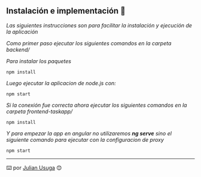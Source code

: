 
## Instalación e implementación  🔧

_Las siguientes instrucciones son para facilitar la instalación y ejecución de la aplicación_

_Como primer paso ejecutar los siguientes comandos en la carpeta backend/_

_Para instalar los paquetes_
```
npm install
```

_Luego ejecutar la aplicacion de node.js con:_
```
npm start
```

_Si la conexión fue correcta ahora ejecutar los siguientes comandos en la carpeta frontend-taskapp/_

```
npm install
```

_Y para empezar la app en angular no utilizaremos **ng serve** sino el siguiente comando para ejecutar con la configuracion de proxy_
```
npm start
```




---
⌨️ por [Julian Usuga](https://github.com/julian4u0/) 😊
